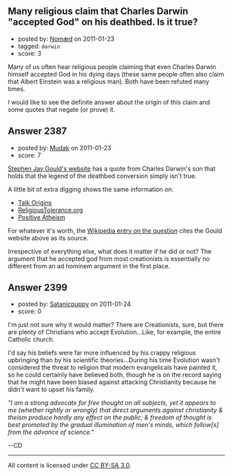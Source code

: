 ## Many religious claim that Charles Darwin "accepted God" on his deathbed. Is it true?

- posted by: [Nomæd](https://stackexchange.com/users/-1/27-nom-d) on 2011-01-23
- tagged: `darwin`
- score: 3

Many of us often hear religious people claiming that even Charles Darwin himself accepted God in his dying days (these same people often also claim that Albert Einstein was a religious man). Both have been refuted many times. 

I would like to see the definite answer about the origin of this claim and some quotes that negate (or prove) it.


## Answer 2387

- posted by: [Mudak](https://stackexchange.com/users/-1/205-mudak) on 2011-01-23
- score: 7

<p><a href="http://www.stephenjaygould.org/ctrl/ladyhope.html#Autobiography" rel="nofollow">Stephen Jay Gould's website</a> has a quote from Charles Darwin's son that holds that the legend of the deathbed conversion simply isn't true.</p>

<p>A little bit of extra digging shows the same information on:</p>

<ul>
<li><a href="http://www.talkorigins.org/faqs/hope.html" rel="nofollow">Talk Origins</a></li>
<li><a href="http://www.religioustolerance.org/chr_cul4.htm" rel="nofollow">ReligiousTolerance.org</a></li>
<li><a href="http://www.positiveatheism.org/mail/eml9725.htm" rel="nofollow">Positive Atheism</a></li>
</ul>

<p>For whatever it's worth, the <a href="http://en.wikipedia.org/wiki/Deathbed_conversion#Charles_Darwin" rel="nofollow">Wikipedia entry on the question</a> cites the Gould website above as its source.</p>

<p>Irrespective of everything else, what does it matter if he did or not?  The argument that he accepted god from most creationists is essentially no different from an ad hominem argument in the first place.</p>



## Answer 2399

- posted by: [Satanicpuppy](https://stackexchange.com/users/-1/169-satanicpuppy) on 2011-01-24
- score: 0

I'm just not sure why it would matter? There are Creationists, sure, but there are plenty of Christians who accept Evolution...Like, for example, the entire Catholic church.

I'd say his beliefs were far more influenced by his crappy religious upbringing than by his scientific theories...During his time Evolution wasn't considered the threat to religion that modern evangelicals have painted it, so he could certainly have believed both, though he is on the record saying that he might have been biased against attacking Christianity because he didn't want to upset his family.

*"I am a strong advocate for free thought on all subjects, yet it appears to me (whether rightly or wrongly) that direct arguments against christianity & theism produce hardly any effect on the public; & freedom of thought is best promoted by the gradual illumination of men's minds, which follow[s] from the advance of science."*

--CD



---

All content is licensed under [CC BY-SA 3.0](https://creativecommons.org/licenses/by-sa/3.0/).

